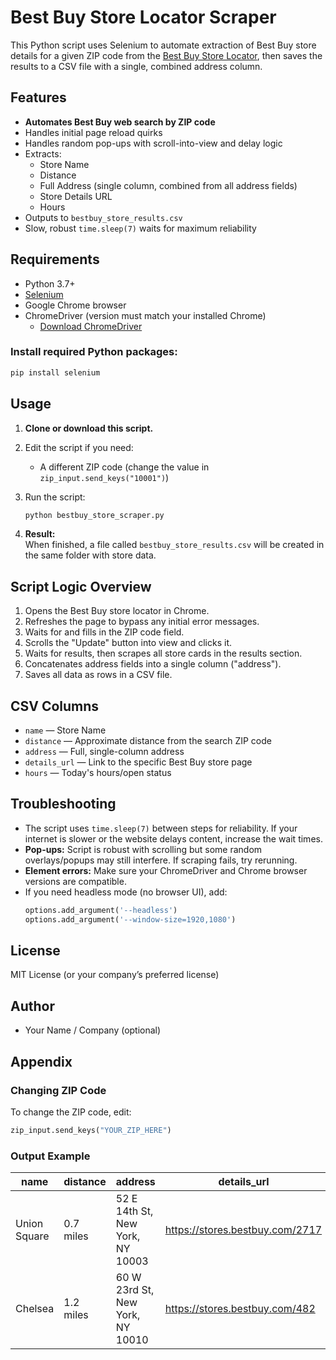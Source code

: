 

# Best Buy Store Locator Scraper

This Python script uses Selenium to automate extraction of Best Buy store details for a given ZIP code from the [Best Buy Store Locator](https://www.bestbuy.com/site/store-locator), then saves the results to a CSV file with a single, combined address column.

## Features

- **Automates Best Buy web search by ZIP code**
- Handles initial page reload quirks
- Handles random pop-ups with scroll-into-view and delay logic
- Extracts:
  - Store Name
  - Distance
  - Full Address (single column, combined from all address fields)
  - Store Details URL
  - Hours
- Outputs to `bestbuy_store_results.csv`
- Slow, robust `time.sleep(7)` waits for maximum reliability

## Requirements

- Python 3.7+
- [Selenium](https://pypi.org/project/selenium/)
- Google Chrome browser
- ChromeDriver (version must match your installed Chrome)
    - [Download ChromeDriver](https://chromedriver.chromium.org/downloads)

### Install required Python packages:

```bash
pip install selenium
```

## Usage

1. **Clone or download this script.**

2. Edit the script if you need:
   - A different ZIP code (change the value in `zip_input.send_keys("10001")`)

3. Run the script:
   ```bash
   python bestbuy_store_scraper.py
   ```

4. **Result:**  
   When finished, a file called `bestbuy_store_results.csv` will be created in the same folder with store data.

## Script Logic Overview

1. Opens the Best Buy store locator in Chrome.
2. Refreshes the page to bypass any initial error messages.
3. Waits for and fills in the ZIP code field.
4. Scrolls the "Update" button into view and clicks it.
5. Waits for results, then scrapes all store cards in the results section.
6. Concatenates address fields into a single column ("address").
7. Saves all data as rows in a CSV file.

## CSV Columns

- `name` — Store Name
- `distance` — Approximate distance from the search ZIP code
- `address` — Full, single-column address
- `details_url` — Link to the specific Best Buy store page
- `hours` — Today's hours/open status

## Troubleshooting

- The script uses `time.sleep(7)` between steps for reliability. If your internet is slower or the website delays content, increase the wait times.
- **Pop-ups:** Script is robust with scrolling but some random overlays/popups may still interfere. If scraping fails, try rerunning.
- **Element errors:** Make sure your ChromeDriver and Chrome browser versions are compatible.
- If you need headless mode (no browser UI), add:
  ```python
  options.add_argument('--headless')
  options.add_argument('--window-size=1920,1080')
  ```

## License

MIT License (or your company’s preferred license)

## Author

- Your Name / Company (optional)

## Appendix

### Changing ZIP Code

To change the ZIP code, edit:
```python
zip_input.send_keys("YOUR_ZIP_HERE")
```

### Output Example

| name              | distance   | address                             | details_url                        | hours           |
|-------------------|------------|-------------------------------------|-------------------------------------|-----------------|
| Union Square      | 0.7 miles  | 52 E 14th St, New York, NY 10003    | https://stores.bestbuy.com/2717     | Open until 8 pm |
| Chelsea           | 1.2 miles  | 60 W 23rd St, New York, NY 10010    | https://stores.bestbuy.com/482      | Open until 8 pm |
